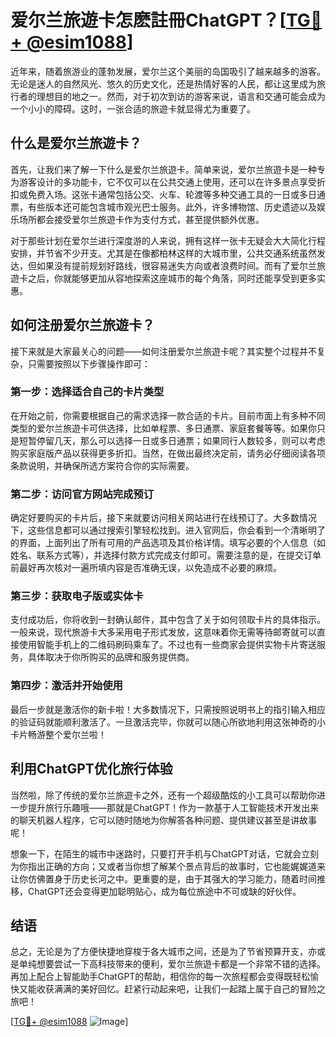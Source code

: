 # 爱尔兰旅遊卡怎麽註冊ChatGPT？[[TG💪+ @esim1088](https://t.me/s/esim1088)]

近年来，随着旅游业的蓬勃发展，爱尔兰这个美丽的岛国吸引了越来越多的游客。无论是迷人的自然风光、悠久的历史文化，还是热情好客的人民，都让这里成为旅行者的理想目的地之一。然而，对于初次到访的游客来说，语言和交通可能会成为一个小小的障碍。这时，一张合适的旅遊卡就显得尤为重要了。

## 什么是爱尔兰旅遊卡？

首先，让我们来了解一下什么是爱尔兰旅遊卡。简单来说，爱尔兰旅遊卡是一种专为游客设计的多功能卡，它不仅可以在公共交通上使用，还可以在许多景点享受折扣或免费入场。这张卡通常包括公交、火车、轮渡等多种交通工具的一日或多日通票，有些版本还可能包含城市观光巴士服务。此外，许多博物馆、历史遗迹以及娱乐场所都会接受爱尔兰旅遊卡作为支付方式，甚至提供额外优惠。

对于那些计划在爱尔兰进行深度游的人来说，拥有这样一张卡无疑会大大简化行程安排，并节省不少开支。尤其是在像都柏林这样的大城市里，公共交通系统虽然发达，但如果没有提前规划好路线，很容易迷失方向或者浪费时间。而有了爱尔兰旅遊卡之后，你就能够更加从容地探索这座城市的每个角落，同时还能享受到更多实惠。

## 如何注册爱尔兰旅遊卡？

接下来就是大家最关心的问题——如何注册爱尔兰旅遊卡呢？其实整个过程并不复杂，只需要按照以下步骤操作即可：

### 第一步：选择适合自己的卡片类型

在开始之前，你需要根据自己的需求选择一款合适的卡片。目前市面上有多种不同类型的爱尔兰旅遊卡可供选择，比如单程票、多日通票、家庭套餐等等。如果你只是短暂停留几天，那么可以选择一日或多日通票；如果同行人数较多，则可以考虑购买家庭版产品以获得更多折扣。当然，在做出最终决定前，请务必仔细阅读各项条款说明，并确保所选方案符合你的实际需要。

### 第二步：访问官方网站完成预订

确定好要购买的卡片后，接下来就要访问相关网站进行在线预订了。大多数情况下，这些信息都可以通过搜索引擎轻松找到。进入官网后，你会看到一个清晰明了的界面，上面列出了所有可用的产品选项及其价格详情。填写必要的个人信息（如姓名、联系方式等），并选择付款方式完成支付即可。需要注意的是，在提交订单前最好再次核对一遍所填内容是否准确无误，以免造成不必要的麻烦。

### 第三步：获取电子版或实体卡

支付成功后，你将收到一封确认邮件，其中包含了关于如何领取卡片的具体指示。一般来说，现代旅游卡大多采用电子形式发放，这意味着你无需等待邮寄就可以直接使用智能手机上的二维码刷码乘车了。不过也有一些商家会提供实物卡片寄送服务，具体取决于你所购买的品牌和服务提供商。

### 第四步：激活并开始使用

最后一步就是激活你的新卡啦！大多数情况下，只需按照说明书上的指引输入相应的验证码就能顺利激活了。一旦激活完毕，你就可以随心所欲地利用这张神奇的小卡片畅游整个爱尔兰啦！

## 利用ChatGPT优化旅行体验

当然啦，除了传统的爱尔兰旅遊卡之外，还有一个超级酷炫的小工具可以帮助你进一步提升旅行乐趣哦——那就是ChatGPT！作为一款基于人工智能技术开发出来的聊天机器人程序，它可以随时随地为你解答各种问题、提供建议甚至是讲故事呢！

想象一下，在陌生的城市中迷路时，只要打开手机与ChatGPT对话，它就会立刻为你指出正确的方向；又或者当你想了解某个景点背后的故事时，它也能娓娓道来让你仿佛置身于历史长河之中。更重要的是，由于其强大的学习能力，随着时间推移，ChatGPT还会变得更加聪明贴心，成为每位旅途中不可或缺的好伙伴。

## 结语

总之，无论是为了方便快捷地穿梭于各大城市之间，还是为了节省预算开支，亦或是单纯想要尝试一下高科技带来的便利，爱尔兰旅遊卡都是一个非常不错的选择。再加上配合上智能助手ChatGPT的帮助，相信你的每一次旅程都会变得既轻松愉快又能收获满满的美好回忆。赶紧行动起来吧，让我们一起踏上属于自己的冒险之旅吧！

[[TG💪+ @esim1088](https://t.me/s/esim1088) ![Image](https://i.postimg.cc/4NQfJmqS/Snipaste-2025-05-13-00-14-12.png)]